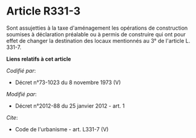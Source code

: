 # Article R331-3

Sont assujetties à la taxe d'aménagement les opérations de construction soumises à déclaration préalable ou à permis de
construire qui ont pour effet de changer la destination des locaux mentionnés au 3° de l'article L. 331-7.

**Liens relatifs à cet article**

_Codifié par_:

  - Décret n°73-1023 du 8 novembre 1973 (V)

_Modifié par_:

  - Décret n°2012-88 du 25 janvier 2012 - art. 1

_Cite_:

  - Code de l'urbanisme - art. L331-7 (V)
